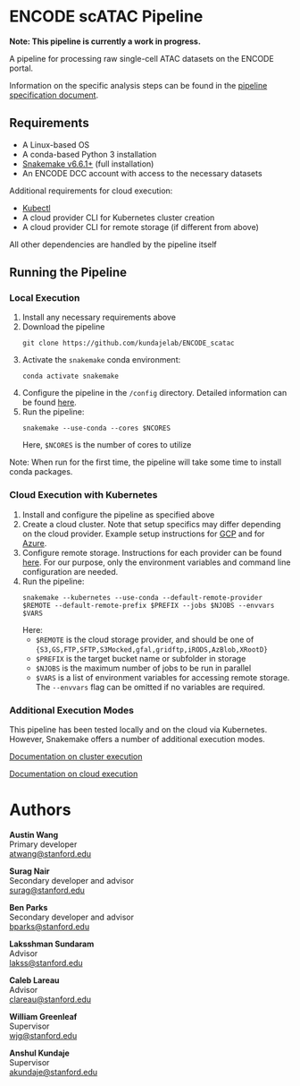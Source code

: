 # ENCODE scATAC Pipeline

**Note: This pipeline is currently a work in progress.**

A pipeline for processing raw single-cell ATAC datasets on the ENCODE portal.

Information on the specific analysis steps can be found in the [pipeline specification document](https://docs.google.com/document/u/2/d/e/2PACX-1vTlgtT4WeXbvRicybUHXnhZs8RKyB4EkTbcWooQ6qBxxQ_zIHpFEVHy38D5lC_s8_YDGfUTsyomJcs3/pub).

## Requirements

- A Linux-based OS
- A conda-based Python 3 installation
- [Snakemake v6.6.1+](https://snakemake.readthedocs.io/en/stable/getting_started/installation.html) (full installation)
- An ENCODE DCC account with access to the necessary datasets

Additional requirements for cloud execution:
- [Kubectl](https://kubernetes.io/docs/tasks/tools/install-kubectl-linux/)
- A cloud provider CLI for Kubernetes cluster creation
- A cloud provider CLI for remote storage (if different from above)

All other dependencies are handled by the pipeline itself

## Running the Pipeline

### Local Execution

1. Install any necessary requirements above
2. Download the pipeline
    ```
    git clone https://github.com/kundajelab/ENCODE_scatac
    ```
3. Activate the `snakemake` conda environment:
    ```
    conda activate snakemake
    ```
4. Configure the pipeline in the `/config` directory. Detailed information can be found [here](config/README.md).
5. Run the pipeline:
    ```
    snakemake --use-conda --cores $NCORES 
    ```
    Here, `$NCORES` is the number of cores to utilize

Note: When run for the first time, the pipeline will take some time to install conda packages. 

### Cloud Execution with Kubernetes

1. Install and configure the pipeline as specified above
2. Create a cloud cluster. Note that setup specifics may differ depending on the cloud provider. Example setup instructions for [GCP](https://snakemake.readthedocs.io/en/stable/executing/cloud.html#setup-kubernetes-on-google-cloud-engine) and for [Azure](https://snakemake.readthedocs.io/en/stable/executor_tutorial/azure_aks.html#create-an-auto-scaling-kubernetes-cluster).
3. Configure remote storage. Instructions for each provider can be found [here](https://snakemake.readthedocs.io/en/stable/snakefiles/remote_files.html). For our purpose, only the environment variables and command line configuration are needed.
4. Run the pipeline:
    ```
    snakemake --kubernetes --use-conda --default-remote-provider $REMOTE --default-remote-prefix $PREFIX --jobs $NJOBS --envvars $VARS
    ```
    Here:
    - `$REMOTE` is the cloud storage provider, and should be one of `{S3,GS,FTP,SFTP,S3Mocked,gfal,gridftp,iRODS,AzBlob,XRootD}`
    - `$PREFIX` is the target bucket name or subfolder in storage
    - `$NJOBS` is the maximum number of jobs to be run in parallel
    - `$VARS` is a list of environment variables for accessing remote storage. The `--envvars` flag can be omitted if no variables are required.

### Additional Execution Modes

This pipeline has been tested locally and on the cloud via Kubernetes. However, Snakemake offers a number of additional execution modes.

[Documentation on cluster execution](https://snakemake.readthedocs.io/en/stable/executing/cluster.html)

[Documentation on cloud execution](https://snakemake.readthedocs.io/en/stable/executing/cloud.html)

# Authors

**Austin Wang**  
Primary developer  
atwang@stanford.edu

**Surag Nair**  
Secondary developer and advisor  
surag@stanford.edu

**Ben Parks**  
Secondary developer and advisor  
bparks@stanford.edu

**Laksshman Sundaram**  
Advisor  
lakss@stanford.edu

**Caleb Lareau**  
Advisor  
clareau@stanford.edu

**William Greenleaf**  
Supervisor  
wjg@stanford.edu

**Anshul Kundaje**  
Supervisor  
akundaje@stanford.edu
